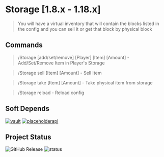 # Storage  [1.8.x - 1.18.x]

> You will have a virtual inventory that will contain the blocks listed in the config and you can sell it or get that block by physical block

## Commands

> /Storage [add/set/remove] [Player] [Item] [Amount] - Add/Set/Remove Item in Player's Storage

> /Storage sell [Item] [Amount] - Sell Item

> /Storage take [Item] [Amount] - Take physical item from storage 
 
> /Storage reload - Reload config
 
## Soft Depends

[![vault](https://img.shields.io/badge/Vault-1.7-blue?style=for-the-badge)](https://www.spigotmc.org/resources/34315/)
[![placeholderapi](https://img.shields.io/badge/PlaceholderAPI-2.11.11-blue?style=for-the-badge)](https://www.spigotmc.org/resources/6245/) <br>

## Project Status

![GitHub Release](https://img.shields.io/github/release/VoChiDanh/Storage.svg?style=for-the-badge)
![status](https://img.shields.io/badge/Project--Status-Active-green?style=for-the-badge) 
